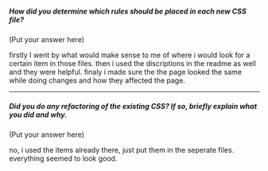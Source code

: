 ##### How did you determine which rules should be placed in each new CSS file?

(Put your answer here)

firstly I went by what would make sense to me of where i would look for a certain item in those files. then i used the discriptions in the readme as well and they were helpful. finaly i made sure the the page looked the same while doing changes and how they affected the page.

---

##### Did you do any refactoring of the existing CSS? If so, briefly explain what you did and why.

(Put your answer here)

no, i used the items already there, just put them in the seperate files. everything seemed to look good.
